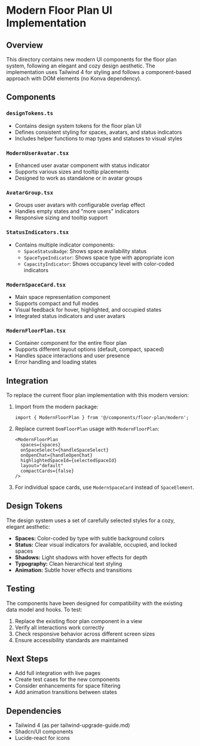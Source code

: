 # Modern Floor Plan UI Implementation

## Overview
This directory contains new modern UI components for the floor plan system, following an elegant and cozy design aesthetic. The implementation uses Tailwind 4 for styling and follows a component-based approach with DOM elements (no Konva dependency).

## Components

### `designTokens.ts`
- Contains design system tokens for the floor plan UI
- Defines consistent styling for spaces, avatars, and status indicators
- Includes helper functions to map types and statuses to visual styles

### `ModernUserAvatar.tsx`
- Enhanced user avatar component with status indicator
- Supports various sizes and tooltip placements
- Designed to work as standalone or in avatar groups

### `AvatarGroup.tsx`
- Groups user avatars with configurable overlap effect
- Handles empty states and "more users" indicators
- Responsive sizing and tooltip support

### `StatusIndicators.tsx`
- Contains multiple indicator components:
  - `SpaceStatusBadge`: Shows space availability status
  - `SpaceTypeIndicator`: Shows space type with appropriate icon
  - `CapacityIndicator`: Shows occupancy level with color-coded indicators

### `ModernSpaceCard.tsx`
- Main space representation component
- Supports compact and full modes
- Visual feedback for hover, highlighted, and occupied states
- Integrated status indicators and user avatars

### `ModernFloorPlan.tsx`
- Container component for the entire floor plan
- Supports different layout options (default, compact, spaced)
- Handles space interactions and user presence
- Error handling and loading states

## Integration

To replace the current floor plan implementation with this modern version:

1. Import from the modern package:
   ```tsx
   import { ModernFloorPlan } from '@/components/floor-plan/modern';
   ```

2. Replace current `DomFloorPlan` usage with `ModernFloorPlan`:
   ```tsx
   <ModernFloorPlan
     spaces={spaces}
     onSpaceSelect={handleSpaceSelect}
     onOpenChat={handleOpenChat}
     highlightedSpaceId={selectedSpaceId}
     layout="default"
     compactCards={false}
   />
   ```

3. For individual space cards, use `ModernSpaceCard` instead of `SpaceElement`.

## Design Tokens

The design system uses a set of carefully selected styles for a cozy, elegant aesthetic:

- **Spaces:** Color-coded by type with subtle background colors
- **Status:** Clear visual indicators for available, occupied, and locked spaces
- **Shadows:** Light shadows with hover effects for depth
- **Typography:** Clean hierarchical text styling
- **Animation:** Subtle hover effects and transitions

## Testing

The components have been designed for compatibility with the existing data model and hooks. To test:

1. Replace the existing floor plan component in a view
2. Verify all interactions work correctly
3. Check responsive behavior across different screen sizes
4. Ensure accessibility standards are maintained

## Next Steps

- Add full integration with live pages
- Create test cases for the new components
- Consider enhancements for space filtering
- Add animation transitions between states

## Dependencies

- Tailwind 4 (as per tailwind-upgrade-guide.md)
- Shadcn/UI components
- Lucide-react for icons
